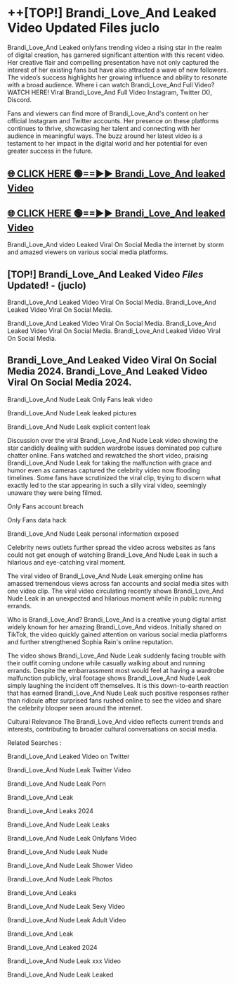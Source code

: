 # ++[TOP!] Brandi_Love_And Leaked Video Updated Files juclo<br>

Brandi_Love_And Leaked onlyfans trending video a rising star in the realm of digital creation, has garnered significant attention with this recent video. Her creative flair and compelling presentation have not only captured the interest of her existing fans but have also attracted a wave of new followers. The video’s success highlights her growing influence and ability to resonate with a broad audience.
Where i can watch Brandi_Love_And Full Video? WATCH HERE! Viral Brandi_Love_And Full Video Instagram, Twitter (X), Discord.


Fans and viewers can find more of Brandi_Love_And's content on her official Instagram and Twitter accounts. Her presence on these platforms continues to thrive, showcasing her talent and connecting with her audience in meaningful ways. The buzz around her latest video is a testament to her impact in the digital world and her potential for even greater success in the future.


## [🌐 CLICK HERE 🟢==►► Brandi_Love_And leaked Video ](https://xnudes.xyz/go)

## [🌐 CLICK HERE 🟢==►► Brandi_Love_And leaked Video ](https://xnudes.xyz/go)



Brandi_Love_And video Leaked Viral On Social Media the internet by storm and amazed viewers on various social media platforms.


## [TOP!] Brandi_Love_And Leaked Video *Files* Updated! - (juclo)

Brandi_Love_And Leaked Video Viral On Social Media. Brandi_Love_And Leaked Video Viral On Social Media.

Brandi_Love_And Leaked Video Viral On Social Media. Brandi_Love_And Leaked Video Viral On Social Media. Brandi_Love_And Leaked Video Viral On Social Media.


## Brandi_Love_And Leaked Video Viral On Social Media 2024. Brandi_Love_And Leaked Video Viral On Social Media 2024.
Brandi_Love_And Nude Leak Only Fans leak video

Brandi_Love_And Nude Leak leaked pictures

Brandi_Love_And Nude Leak explicit content leak

Discussion over the viral Brandi_Love_And Nude Leak video showing the star candidly dealing with sudden wardrobe issues dominated pop culture chatter online. Fans watched and rewatched the short video, praising Brandi_Love_And Nude Leak for taking the malfunction with grace and humor even as cameras captured the celebrity video now flooding timelines. Some fans have scrutinized the viral clip, trying to discern what exactly led to the star appearing in such a silly viral video, seemingly unaware they were being filmed.


Only Fans account breach

Only Fans data hack

Brandi_Love_And Nude Leak personal information exposed

Celebrity news outlets further spread the video across websites as fans could not get enough of watching Brandi_Love_And Nude Leak in such a hilarious and eye-catching viral moment.


The viral video of Brandi_Love_And Nude Leak emerging online has amassed tremendous views across fan accounts and social media sites with one video clip. The viral video circulating recently shows Brandi_Love_And Nude Leak in an unexpected and hilarious moment while in public running errands.


Who is Brandi_Love_And? Brandi_Love_And is a creative young digital artist widely known for her amazing Brandi_Love_And videos. Initially shared on TikTok, the video quickly gained attention on various social media platforms and further strengthened Sophia Rain's online reputation.

The video shows Brandi_Love_And Nude Leak suddenly facing trouble with their outfit coming undone while casually walking about and running errands. Despite the embarrassment most would feel at having a wardrobe malfunction publicly, viral footage shows Brandi_Love_And Nude Leak simply laughing the incident off themselves. It is this down-to-earth reaction that has earned Brandi_Love_And Nude Leak such positive responses rather than ridicule after surprised fans rushed online to see the video and share the celebrity blooper seen around the internet.

Cultural Relevance The Brandi_Love_And video reflects current trends and interests, contributing to broader cultural conversations on social media.

Related Searches :

Brandi_Love_And Leaked Video on Twitter

Brandi_Love_And Nude Leak Twitter Video

Brandi_Love_And Nude Leak Porn

Brandi_Love_And Leak 

Brandi_Love_And Leaks 2024

Brandi_Love_And Nude Leak Leaks

Brandi_Love_And Nude Leak Onlyfans Video

Brandi_Love_And Nude Leak Nude

Brandi_Love_And Nude Leak Shower Video

Brandi_Love_And Nude Leak Photos

Brandi_Love_And Leaks

Brandi_Love_And Nude Leak Sexy Video

Brandi_Love_And Nude Leak Adult Video

Brandi_Love_And Leak

Brandi_Love_And Leaked 2024

Brandi_Love_And Nude Leak xxx Video

Brandi_Love_And Nude Leak Leaked